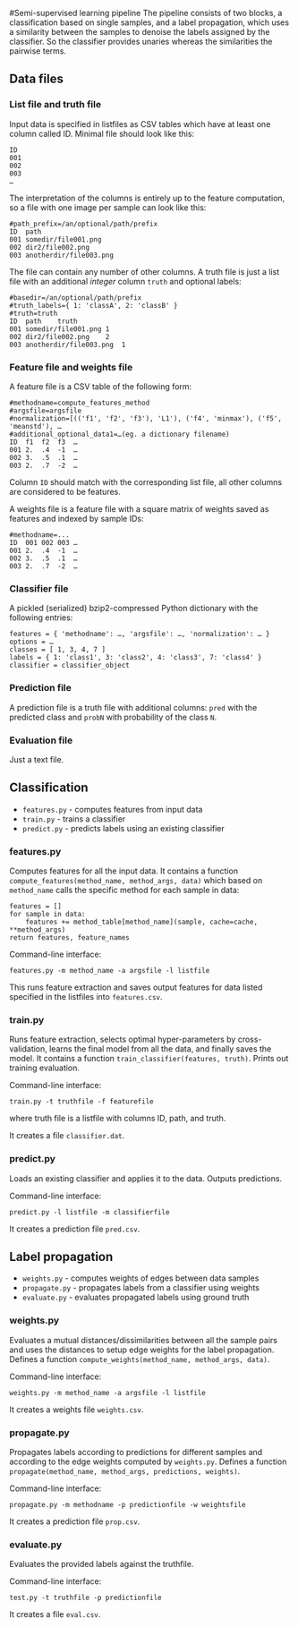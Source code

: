 #Semi-supervised learning pipeline
The pipeline consists of two blocks, a classification based on single samples, and a label propagation, which uses a similarity between the samples to denoise the labels assigned by the classifier. So the classifier provides unaries whereas the similarities the pairwise terms.

## Data files

### List file and truth file

Input data is specified in listfiles as CSV tables which have at least one column called ID. Minimal file should look like this:

	ID
	001
	002
	003
	…

The interpretation of the columns is entirely up to the feature computation, so a file with one image per sample can look like this:

	#path_prefix=/an/optional/path/prefix
	ID	path
	001	somedir/file001.png
	002 dir2/file002.png
	003 anotherdir/file003.png

The file can contain any number of other columns. A truth file is just a list file with an additional _integer_ column `truth` and optional labels:

	#basedir=/an/optional/path/prefix
	#truth_labels={ 1: 'classA', 2: 'classB' }
	#truth=truth
	ID	path	truth
	001	somedir/file001.png	1
	002 dir2/file002.png	2
	003 anotherdir/file003.png	1

### Feature file and weights file

A feature file is a CSV table of the following form:

	#methodname=compute_features_method
	#argsfile=argsfile
	#normalization=[(('f1', 'f2', 'f3'), 'L1'), ('f4', 'minmax'), ('f5', 'meanstd'), …
	#additional_optional_data1=…(eg. a dictionary filename)
	ID	f1	f2	f3	…
	001 2.	.4	-1	…
	002	3.  .5  .1	…
	003 2.	.7	-2	…

Column `ID` should match with the corresponding list file, all other columns are considered to be features.

A weights file is a feature file with a square matrix of weights saved as features and indexed by sample IDs:

	#methodname=...
	ID	001	002	003	…
	001 2.	.4	-1	…
	002	3.  .5  .1	…
	003 2.	.7	-2	…

### Classifier file

A pickled (serialized) bzip2-compressed Python dictionary with the following entries:

	features = { 'methodname': …, 'argsfile': …, 'normalization': … }
	options = …
	classes = [ 1, 3, 4, 7 ]
	labels = { 1: 'class1', 3: 'class2', 4: 'class3', 7: 'class4' }
	classifier = classifier_object

### Prediction file

A prediction file is a truth file with additional columns: `pred` with the predicted class and `probN` with probability of the class `N`.


### Evaluation file

Just a text file.

## Classification

* `features.py` - computes features from input data
* `train.py` - trains a classifier
* `predict.py` - predicts labels using an existing classifier

### features.py

Computes features for all the input data. It contains a function `compute_features(method_name, method_args, data)` which based on `method_name`  calls the specific method for each sample in data:

	features = []
	for sample in data:
		features += method_table[method_name](sample, cache=cache, **method_args)
	return features, feature_names

Command-line interface:

	features.py -m method_name -a argsfile -l listfile

This runs feature extraction and saves output features for data listed specified in the listfiles into `features.csv`.

### train.py

Runs feature extraction, selects optimal hyper-parameters by cross-validation, learns the final model from all the data, and finally saves the model. It contains a function `train_classifier(features, truth)`. Prints out training evaluation.

Command-line interface:

	train.py -t truthfile -f featurefile

where truth file is a listfile with columns ID, path, and truth.

It creates a file `classifier.dat`.

### predict.py

Loads an existing classifier and applies it to the data. Outputs predictions.

Command-line interface:

	predict.py -l listfile -m classifierfile

It creates a prediction file `pred.csv`.

## Label propagation

* `weights.py` - computes weights of edges between data samples
* `propagate.py` - propagates labels from a classifier using weights
* `evaluate.py` - evaluates propagated labels using ground truth


### weights.py

Evaluates a mutual distances/dissimilarities between all the sample pairs and uses the distances to setup edge weights for the label propagation. Defines a function `compute_weights(method_name, method_args, data)`.

Command-line interface:

	weights.py -m method_name -a argsfile -l listfile

It creates a weights file `weights.csv`.

### propagate.py

Propagates labels according to predictions for different samples and according to the edge weights computed by `weights.py`. Defines a function `propagate(method_name, method_args, predictions, weights)`.

Command-line interface:

	propagate.py -m methodname -p predictionfile -w weightsfile

It creates a prediction file `prop.csv`.

### evaluate.py

Evaluates the provided labels against the truthfile.

Command-line interface:

	test.py -t truthfile -p predictionfile

It creates a file `eval.csv`.
